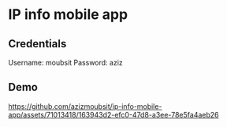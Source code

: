 # IP info mobile app

## Credentials
Username: moubsit
Password: aziz

## Demo
https://github.com/azizmoubsit/ip-info-mobile-app/assets/71013418/163943d2-efc0-47d8-a3ee-78e5fa4aeb26

